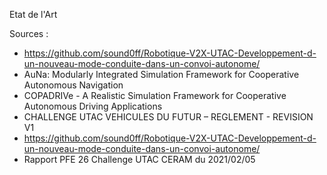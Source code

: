 
Etat de l'Art


Sources :
- https://github.com/sound0ff/Robotique-V2X-UTAC-Developpement-d-un-nouveau-mode-conduite-dans-un-convoi-autonome/
- AuNa: Modularly Integrated Simulation Framework for Cooperative Autonomous Navigation
- COPADRIVe - A Realistic Simulation Framework for Cooperative Autonomous Driving Applications 
- CHALLENGE UTAC VEHICULES DU FUTUR – REGLEMENT - REVISION V1
- https://github.com/sound0ff/Robotique-V2X-UTAC-Developpement-d-un-nouveau-mode-conduite-dans-un-convoi-autonome/
- Rapport PFE 26 Challenge UTAC CERAM du 2021/02/05

